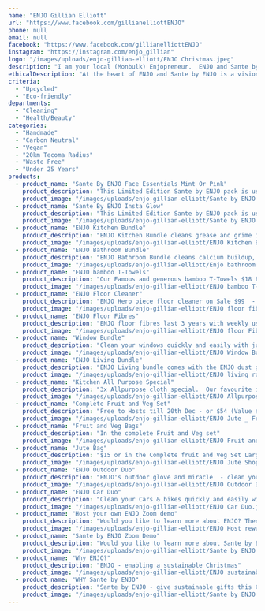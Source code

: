 ```yaml
---
name: "ENJO Gillian Elliott"
url: "https://www.facebook.com/gillianelliottENJO"
phone: null
email: null
facebook: "https://www.facebook.com/gillianelliottENJO"
instagram: "https://instagram.com/enjo_gillian"
logo: "/images/uploads/enjo-gillian-elliott/ENJO Christmas.jpeg"
description: "I am your local (Monbulk) Enjopreneur.  ENJO and Sante by ENJO is an ethically produced microfibre cleaning system that uses just cold water to clean the home, garage and skin.  I have been using ENJO for over 16 years to clean my entire home and in that time have not needed to buy a single bottle of cleaner, sponges or wipes.   ENJO uses engineered and patented ENJO tex microfibres to clean 6 times better than conventional cleaning with just cold water. Our fibres are ethically made in Austria, and distributed through ENJO Australia in partnership with passionate local ENJO business owners like myself. We are a zero waste (fully upcyclable) and 100% Carbon Neutral company."
ethicalDescription: "At the heart of ENJO and Sante by ENJO is a vision to care for the environment and people. ENJO Austria and ENJO Australia are both family owned and run business, ENJO was developed to resolve lake oil spills, ENJO came to Australia with Barb deCorti when she saw the health improvements from reducing chemicals for her asthmatic son. I started my ENJO business for the same reason.  ENJO is made to the highest standard and is quality Oeko-Tex certified. Each glove & cloth is handmade with locally sourced materials in Austria, where the highly valued staff enjoy high standard of working and employment conditions. ENJO is reusable for 3 years and all waste is then upcycled or recycled.  ENJO is a 100% climate neutral company. We take our intention to be beneficial to those around us very seriously and this includes ethical production and business practice. Ethical for the consumer, ethical for all in the manufacture chain, ethical for the Enjopreneur (Me ? ) and ethical for the planet."
criteria:
  - "Upcycled"
  - "Eco-friendly"
departments:
  - "Cleaning"
  - "Health/Beauty"
categories:
  - "Handmade"
  - "Carbon Neutral"
  - "Vegan"
  - "20km Tecoma Radius"
  - "Waste Free"
  - "Under 25 Years"
products:
  - product_name: "Sante By ENJO Face Essentials Mint Or Pink"
    product_description: "This Limited Edition Sante by ENJO pack is used to clean your face simply with water. It replaces the need for cleanser, toner and wipes. They last 250 washes, and will work for a full face of makeup, sunscreen , zinc and general dirt. Includes 4 x make up Removers, I x face cleanser glove One bamboo Face towel, 2x Sante Hooks -  $89 (Value $126)"
    product_image: "/images/uploads/enjo-gillian-elliott/Sante by ENJO Face Essentials Mint.png"
  - product_name: "Sante By ENJO Insta Glow"
    product_description: "This Limited Edition Sante by ENJO pack is used to clean your face and body simply with water. It replaces the need for cleanser, toner and wipes and exfoliater. They last 250 washes, and will work for a full face of makeup, sunscreen, zinc and general dirt. many with skin conditions have found it very therapeutic. Includes 1 Body Cleanser, 4 x make up Removers, I x face cleanser glove One bamboo Face towel, 2x Sante Hooks -  $139 (Value $189)"
    product_image: "/images/uploads/enjo-gillian-elliott/Sante by ENJO insta glow pink.png"
  - product_name: "ENJO Kitchen Bundle"
    product_description: "ENJO Kitchen Bundle cleans grease and grime in the kitchen with just cold water. Removes 99.9% bacteria, cleans 6x better than a conventional clean. Just Wet Wipe and Dry for a quick and easy superb clean. This bundle replaces sponges, cloths, bottles of cleaner, cleanser and lasts for 3 years with weekly use. Recyclable at no cost to you the end of it's life. $189(Value $231) Includes Kitchen Glove, Mini, sponge, allpurpose and miracle cloth with bonus bamboo T-Towel of your choice."
    product_image: "/images/uploads/enjo-gillian-elliott/ENJO Kitchen Bundle.png"
  - product_name: "ENJO Bathroom Bundle"
    product_description: "ENJO Bathroom Bundle cleans calcium buildup, soap residue, toothpaste and makeup off your bathroom surfaces with just cold water. Removes 99.9% bacteria, cleans 6x better than a conventional clean. Just Wet Wipe and Dry. Leaves your bathroom sparkling with a quick and easy no chemical clean. This bundle replaces sponges, cloths, bottles of cleaner, cleanser and lasts for 3 years with weekly use. Recyclable at no cost to you the end of it's life. $159 (Value $192) Includes bathroom Glove, Mini, sponge and miracle cloth with bonus bamboo T-Towel of your choice."
    product_image: "/images/uploads/enjo-gillian-elliott/Enjo bathroom Bundle.png"
  - product_name: "ENJO bamboo T-Towels"
    product_description: "Our Famous and generous bamboo T-Towels $18 Each or 3 Pack $42 (Or free with any ENJO bundle)"
    product_image: "/images/uploads/enjo-gillian-elliott/ENJO bamboo T-Towels.png"
  - product_name: "ENJO Floor Cleaner"
    product_description: "ENJO Hero piece floor cleaner on Sale $99  - Fully adjustable to 2.2 metres, full swivel head,  the pole attaches to ENJO window cleaner and Long handles Flexi Duster. Available in the ENJOPURE bundle too. Made from recycled aluminum, upcyclable at the end of it's life. 12month Warranty."
    product_image: "/images/uploads/enjo-gillian-elliott/ENJO floor fibres range.jpg"
  - product_name: "ENJO Floor Fibres"
    product_description: "ENJO floor fibres last 3 years with weekly use. These replace your need for a vacuum, bucket, cleanser and hot water or steam mop on hard floors. Just use the Dust (Orange one) dry and then Wet with light spray with water the other fibre suitable for your floors. Please be in touch to get advise about which one will be best for your floor.   $89 Each or 2 for $178 with bonus T-Towel"
    product_image: "/images/uploads/enjo-gillian-elliott/ENJO floor Fibres.jpg"
  - product_name: "Window Bundle"
    product_description: "Clean your windows quickly and easily with just a few sprays of water. This bundle eliminates your need for cleanser, cloths and paper towel. Comes with the hardwear the outdoor fibre, the window miracle, a 12 month Warranty and 30 day full satisfaction guarantee and a bonus Bamboo T-Towel $159 (Value 182)"
    product_image: "/images/uploads/enjo-gillian-elliott/ENJO Window Bundle.jpg"
  - product_name: "ENJO Living Bundle"
    product_description: "ENJO Living bundle comes with the ENJO dust glove, the fabric glove to clean your leather and fabrics and the living miracle. The dust glove is superb at removing dust from your surfaces getting it out of your house. The fabric glove great for cleaning spills of fabrics and cleaning leather like shoes and handbags. The miracle is for drying off and for cleaning computer and TV sceens, picture frames, glass cabinets and table tops for a streak free finish. This bundle replaces glass cleanser, dust wipes, paper towel and leather cleaner. Last 3 years, recyclable 6month Warranty 30 day full satisfaction guarantee and a bonus Bamboo T-Towel  $139 (Value $163)"
    product_image: "/images/uploads/enjo-gillian-elliott/ENJO living room bundle.png"
  - product_name: "Kitchen All Purpose Special"
    product_description: "3x Allpurpose cloth special.  Our favourite in the kitchen, replaces paper towel and all purpose cleaner. Great for cleaning high touch areas for fingerprints, or cleaning up spills like egg and milk in the kitchen. Wet wipe and dry only $89 (Value $117)"
    product_image: "/images/uploads/enjo-gillian-elliott/ENJO Allpurpose cloth Special.png"
  - product_name: "Complete Fruit and Veg Set"
    product_description: "Free to Hosts till 20th Dec - or $54 (Value $68) 1x Jute bag, 3x fruit and Veg bags, 1 x Fruit and Veg cleaning cloth - removes waxes and dirt from your fruit and veg, simple wet wipe and dry."
    product_image: "/images/uploads/enjo-gillian-elliott/ENJO Jute _ Fruit and Veg.png"
  - product_name: "Fruit and Veg Bags"
    product_description: "In the complete Fruit and Veg set"
    product_image: "/images/uploads/enjo-gillian-elliott/ENJO Fruit and Veg bags.png"
  - product_name: "Jute Bag"
    product_description: "$15 or in the Complete fruit and Veg Set Large bag with Handy pocket for shopping essentials."
    product_image: "/images/uploads/enjo-gillian-elliott/ENJO Jute Shopping bag.png"
  - product_name: "ENJO Outdoor Duo"
    product_description: "ENJO's outdoor glove and miracle  - clean your flysceens, outdoor furniture and balustrades quickly and easily with just a little cold water $89 (Value $114) Eliminates your need for high pressure hoses, and saves you hours of cleaning time for those big outdoor jobs."
    product_image: "/images/uploads/enjo-gillian-elliott/ENJO Outdoor Duo.jpg"
  - product_name: "ENJO Car Duo"
    product_description: "Clean your Cars & bikes quickly and easily with a bucket of water. $89 (Value $114) Replaces your need for cleaning products and pressure hoses."
    product_image: "/images/uploads/enjo-gillian-elliott/ENJO Car Duo.jpg"
  - product_name: "Host your own ENJO Zoom demo"
    product_description: "Would you like to learn more about ENJO? Then why not host your own zoom demo? i do all the work for you, all you need to to is bring 4-6 guests to a 1hr (ish - depends of how chatty everyone is :) demo of the products. You can ask your questions and I can demonstrate in real time.  We have been running zoom demos since the first lockdown as a great way to get together with friends and family to learn more about ENJO and help you decide if ENJO is what you've been looking for. The host rewards are very generous and most of my hosts receive over $500 worth of free product. If you'd like to know more get in touch!"
    product_image: "/images/uploads/enjo-gillian-elliott/ENJO Host rewards.png"
  - product_name: "Sante by ENJO Zoom Demo"
    product_description: "Would you like to learn more about Sante by ENJO Skin Care? Then why not host your own zoom demo? I do all the work for you, all you need to to is bring 4-6 guests to a 30min (ish - depends of how chatty everyone is :) demo of the products. You can ask your questions and I can demonstrate in real time.  We have been holding zoom demos as a great way to get together with friends and family to learn more about Sante and help you decide if Sante is what you've been looking for. The host rewards are very generous and most of my hosts receive over $500 worth of free product. If you'd like to know more get in touch!"
    product_image: "/images/uploads/enjo-gillian-elliott/Sante by ENJO host rewards.jpg"
  - product_name: "Why ENJO?"
    product_description: "ENJO - enabling a sustainable Christmas"
    product_image: "/images/uploads/enjo-gillian-elliott/ENJO sustainable Christmas.jpg"
  - product_name: "WHY Sante by ENJO"
    product_description: "Sante by ENJO - give sustainable gifts this Christmas"
    product_image: "/images/uploads/enjo-gillian-elliott/Sante by ENJO suastainable christmas.jpg"
---
```

